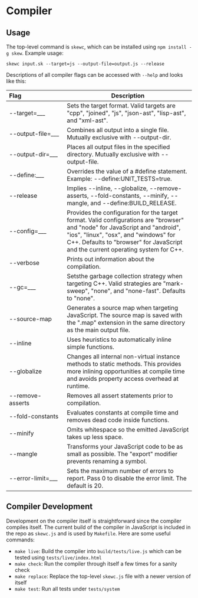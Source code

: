 # Compiler

## Usage

The top-level command is `skewc`, which can be installed using `npm install -g skew`. Example usage:

    skewc input.sk --target=js --output-file=output.js --release

Descriptions of all compiler flags can be accessed with `--help` and looks like this:

Flag&nbsp;&nbsp;&nbsp;&nbsp;&nbsp;&nbsp;&nbsp;&nbsp;&nbsp;&nbsp;&nbsp;&nbsp;&nbsp;&nbsp;&nbsp;&nbsp;&nbsp;&nbsp;&nbsp;&nbsp;&nbsp;&nbsp;&nbsp;&nbsp;&nbsp; | Description
---|---
  --target=___       | Sets the target format. Valid targets are "cpp", "joined", "js", "json-ast", "lisp-ast", and "xml-ast".
  --output-file=___  | Combines all output into a single file. Mutually exclusive with --output-dir.
  --output-dir=___   | Places all output files in the specified directory. Mutually exclusive with --output-file.
  --define:___       | Overrides the value of a #define statement. Example: --define:UNIT_TESTS=true.
  --release          | Implies --inline, --globalize, --remove-asserts, --fold-constants, --minify, --mangle, and --define:BUILD_RELEASE.
  --config=___       | Provides the configuration for the target format. Valid configurations are "browser" and "node" for JavaScript and "android", "ios", "linux", "osx", and "windows" for C++. Defaults to "browser" for JavaScript and the current operating system for C++.
  --verbose          | Prints out information about the compilation.
  --gc=___           | Setsthe garbage collection strategy when targeting C++. Valid strategies are "mark-sweep", "none", and "none-fast". Defaults to "none".
  --source-map       | Generates a source map when targeting JavaScript. The source map is saved with the ".map" extension in the same directory as the main output file.
  --inline           | Uses heuristics to automatically inline simple functions.
  --globalize        | Changes all internal non-virtual instance methods to static methods. This provides more inlining opportunities at compile time and avoids property access overhead at runtime.
  --remove-asserts   | Removes all assert statements prior to compilation.
  --fold-constants   | Evaluates constants at compile time and removes dead code inside functions.
  --minify           | Omits whitespace so the emitted JavaScript takes up less space.
  --mangle           | Transforms your JavaScript code to be as small as possible. The "export" modifier prevents renaming a symbol.
  --error-limit=___  | Sets the maximum number of errors to report. Pass 0 to disable the error limit. The default is 20.

## Compiler Development

Development on the compiler itself is straightforward since the compiler compiles itself. The current build of the compiler in JavaScript is included in the repo as `skewc.js` and is used by `Makefile`. Here are some useful commands:

* `make live`: Build the compiler into `build/tests/live.js` which can be tested using `tests/live/index.html`
* `make check`: Run the compiler through itself a few times for a sanity check
* `make replace`: Replace the top-level `skewc.js` file with a newer version of itself
* `make test`: Run all tests under `tests/system`
